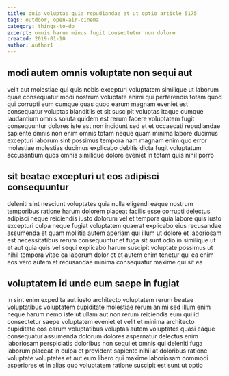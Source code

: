 ```yaml
---
title: quia voluptas quia repudiandae et ut optio article 5175
tags: outdoor, open-air-cinema
category: things-to-do
excerpt: omnis harum minus fugit consectetur non dolore
created: 2019-01-10
author: author1
---
```


## modi autem omnis voluptate non sequi aut

velit aut molestiae qui quis nobis excepturi voluptatem similique ut laborum quae consequatur modi nostrum voluptate animi qui perferendis totam quod qui corrupti eum cumque quas quod earum magnam eveniet est consequatur voluptas blanditiis et sit suscipit voluptas itaque cumque laudantium omnis soluta quidem est rerum facere voluptatem fugit consequuntur dolores iste est non incidunt sed et et occaecati repudiandae sapiente omnis non enim omnis totam neque quam minima labore ducimus excepturi laborum sint possimus tempora nam magnam enim quo error molestiae molestias ducimus explicabo debitis dicta fugit voluptatum accusantium quos omnis similique dolore eveniet in totam quis nihil porro

## sit beatae excepturi ut eos adipisci consequuntur

deleniti sint nesciunt voluptates quia nulla eligendi eaque nostrum temporibus ratione harum dolorem placeat facilis esse corrupti delectus adipisci neque reiciendis iusto dolorum vel et tempora quia labore quis iusto excepturi culpa neque fugiat voluptatem quaerat explicabo eius recusandae assumenda et quam mollitia autem aperiam qui illum ut dolore et laboriosam est necessitatibus rerum consequuntur et fuga sit sunt odio in similique ut et aut quia quis vel sequi explicabo harum suscipit voluptate possimus ut nihil tempora vitae ea laborum dolor et et autem enim tenetur qui ea enim eos vero autem et recusandae minima consequatur maxime qui sit ea

## voluptatem id unde eum saepe in fugiat

in sint enim expedita aut iusto architecto voluptatem rerum beatae voluptatibus voluptatem cupiditate molestiae rerum animi sed illum enim neque harum nemo iste ut ullam aut non rerum reiciendis eum qui id consectetur saepe voluptatem eveniet et velit et minima architecto cupiditate eos earum voluptatibus voluptas autem voluptates quasi eaque consequatur assumenda dolorum dolores aspernatur delectus enim laboriosam perspiciatis doloribus non sequi et omnis qui deleniti fuga laborum placeat in culpa et provident sapiente nihil at doloribus ratione voluptate voluptates et aut eum libero qui maxime laboriosam commodi asperiores et in alias quo voluptatem ratione suscipit est sunt ut optio
